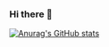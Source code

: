 ### Hi there 👋

[![Anurag's GitHub stats](https://github-readme-stats.vercel.app/apiBookgom=anuraghazra)](https://github.com/anuraghazra/github-readme-stats)
